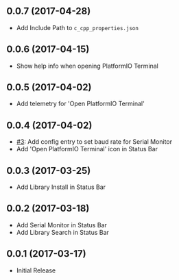 ## 0.0.7 (2017-04-28)
* Add Include Path to `c_cpp_properties.json`

## 0.0.6 (2017-04-15)
* Show help info when opening PlatformIO Terminal

## 0.0.5 (2017-04-02)
* Add telemetry for 'Open PlatformIO Terminal'

## 0.0.4 (2017-04-02)
* [#3](https://github.com/formulahendry/vscode-platformio/issues/3): Add config entry to set baud rate for Serial Monitor
* Add 'Open PlatformIO Terminal' icon in Status Bar

## 0.0.3 (2017-03-25)
* Add Library Install in Status Bar

## 0.0.2 (2017-03-18)
* Add Serial Monitor in Status Bar
* Add Library Search in Status Bar

## 0.0.1 (2017-03-17)
* Initial Release